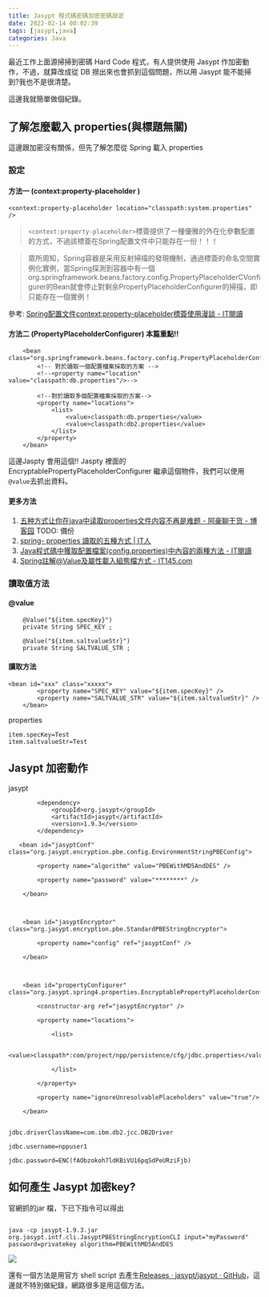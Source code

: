 ```yaml
---
title: Jasypt 程式碼密碼加密密碼設定
date: 2022-02-14 00:02:39
tags: [jasypt,java]
categories: Java
---
```


最近工作上面源掃掃到密碼 Hard Code 程式，有人提供使用 Jasypt 作加密動作，不過，就算改成從 DB 撈出來也會抓到這個問題，所以用 Jasypt 能不能掃到?我也不是很清楚。

這邊我就簡單做個紀錄。

<!--more-->

## 了解怎麼載入 properties(與標題無關)

這邊跟加密沒有關係，但先了解怎麼從 Spring 載入 properties


### 設定



#### 方法一 (context:property-placeholder )

```xml=
<context:property-placeholder location="classpath:system.properties" />
```

> `<context:property-placeholder>`標簽提供了一種優雅的外在化參數配置的方式，不過該標簽在Spring配置文件中只能存在一份！！！

> 眾所周知，Spring容器是采用反射掃描的發現機制，通過標簽的命名空間實例化實例，當Spring探測到容器中有一個org.springframework.beans.factory.config.PropertyPlaceholderCVonfigurer的Bean就會停止對剩余PropertyPlaceholderConfigurer的掃描，即只能存在一個實例！

參考: [Spring配置文件<context:property-placeholder>標簽使用漫談 - IT閱讀](https://www.itread01.com/content/1509782321.html)

#### 方法二 (PropertyPlaceholderConfigurer)  本篇重點!!

```xml=
    <bean class="org.springframework.beans.factory.config.PropertyPlaceholderConfigurer">
        <!-- 對於讀取一個配置檔案採取的方案 -->
        <!--<property name="location" value="classpath:db.properties"/>-->

        <!--對於讀取多個配置檔案採取的方案-->
        <property name="locations">
            <list>
                <value>classpath:db.properties</value>
                <value>classpath:db2.properties</value>
            </list>
        </property>
    </bean>
```

這邊Jaspty 會用這個!! Jaspty 裡面的 EncryptablePropertyPlaceholderConfigurer 繼承這個物件，我們可以使用`@value`去抓出資料。

#### 更多方法

1. [五种方式让你在java中读取properties文件内容不再是难题 - 阿豪聊干货 - 博客园](https://www.cnblogs.com/hafiz/p/5876243.html) TODO: 備份
2. [spring- properties 讀取的五種方式 | IT人](https://iter01.com/69343.html)
3. [Java程式碼中獲取配置檔案(config.properties)中內容的兩種方法 - IT閱讀](https://www.itread01.com/content/1550515696.html)
4. [Spring註解@Value及屬性載入組態檔方式 - IT145.com](https://www.it145.com/9/161940.html)

### 讀取值方法


#### @value

```java=
    @Value("${item.specKey}")
    private String SPEC_KEY ;
    
    @Value("${item.saltvalueStr}")
	private String SALTVALUE_STR ;
```
#### 讀取方法


```xml=
<bean id="xxx" class="xxxxx">
        <property name="SPEC_KEY" value="${item.specKey}" />
        <property name="SALTVALUE_STR" value="${item.saltvalueStr}" />
    </bean>
```
properties
```
item.specKey=Test
item.saltvalueStr=Test
```


## Jasypt 加密動作

jasypt
```xml=
        <dependency>
            <groupId>org.jasypt</groupId>
            <artifactId>jasypt</artifactId>
            <version>1.9.3</version>
        </dependency>
```


```xml=
   <bean id="jasyptConf" class="org.jasypt.encryption.pbe.config.EnvironmentStringPBEConfig">

        <property name="algorithm" value="PBEWithMD5AndDES" />

        <property name="password" value="********" />

    </bean>

    

    <bean id="jasyptEncryptor" class="org.jasypt.encryption.pbe.StandardPBEStringEncryptor">

        <property name="config" ref="jasyptConf" />

    </bean>

 

    <bean id="propertyConfigurer" class="org.jasypt.spring4.properties.EncryptablePropertyPlaceholderConfigurer">

        <constructor-arg ref="jasyptEncryptor" />

        <property name="locations">

            <list>

                <value>classpath*:com/project/npp/persistence/cfg/jdbc.properties</value>

            </list>

        </property>

        <property name="ignoreUnresolvablePlaceholders" value="true"/>

    </bean>


```


```
jdbc.driverClassName=com.ibm.db2.jcc.DB2Driver

jdbc.username=nppuser1

jdbc.password=ENC(fAObzokoh7ldKBiVU16pqSdPeURziFjb)
```


## 如何產生 Jasypt 加密key?

官網抓的jar 檔，下已下指令可以得出

```bash=

java -cp jasypt-1.9.3.jar org.jasypt.intf.cli.JasyptPBEStringEncryptionCLI input="myPassword" password=privatekey algorithm=PBEWithMD5AndDES
```

![](https://i.imgur.com/gZBKC3e.png)


還有一個方法是用官方 shell script 去產生[Releases · jasypt/jasypt · GitHub](https://github.com/jasypt/jasypt/releases)，這邊就不特別做紀錄，網路很多是用這個方法。


